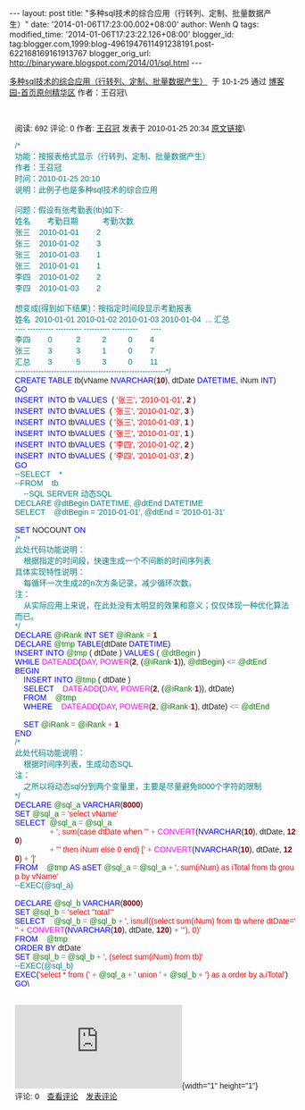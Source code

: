 --- layout: post title:
"多种sql技术的综合应用（行转列、定制、批量数据产生）" date:
'2014-01-06T17:23:00.002+08:00' author: Wenh Q tags: modified\_time:
'2014-01-06T17:23:22.126+08:00' blogger\_id:
tag:blogger.com,1999:blog-4961947611491238191.post-622168169161913767
blogger\_orig\_url: http://binaryware.blogspot.com/2014/01/sql.html ---
<div dir="ltr">

[多种sql技术的综合应用（行转列、定制、批量数据产生）](http://www.cnblogs.com/zhaoguan_wang/archive/2010/01/25/1656069.html)  <span
style="font-family: sans-serif;">于 10-1-25 通过
</span>[博客园-首页原创精华区](http://www.cnblogs.com/)<span
style="font-family: sans-serif;"> 作者：王召冠</span>\
<div class="gmail_quote">

<div class="HOEnZb">

<div class="h5">

<div dir="ltr">

<div class="gmail_quote">

<div
style="font-family: sans-serif; margin: 0px 10px; overflow: auto; width: 100%;">

\
阅读: 692 评论: 0 作者: [王召冠](http://www.cnblogs.com/zhaoguan_wang/)
发表于 2010-01-25 20:34
[原文链接](http://www.cnblogs.com/zhaoguan_wang/archive/2010/01/25/1656069.html)\
<div>

<div>

<span style="color: teal;">/\*</span><span style="color: teal;">\
功能：按报表格式显示（行转列、定制、批量数据产生）\
作者：王召冠\
时间：2010-01-25 20:10\
说明：此例子也是多种sql技术的综合应用\
\
问题：假设有张考勤表(tb)如下:\
姓名    　考勤日期    　　考勤次数\
张三    2010-01-01        2\
张三    2010-01-02        3\
张三    2010-01-03        1\
张三    2010-01-01        1\
李四    2010-01-02        2\
李四    2010-01-03        2\
\
想变成(得到如下结果)：按指定时间段显示考勤报表\
姓名  2010-01-01 2010-01-02 2010-01-03 2010-01-04  ... 汇总    \
---- ---------- ---------- ---------- ----------      ----\
李四        0           2          2          0        4\
张三        3           3          1          0        7\
汇总        3           5          3          0        11\
----------------------------------------------------------</span><span
style="color: teal;">\*/</span>\
<span style="color: blue;">CREATE</span> <span
style="color: blue;">TABLE</span> tb(vName <span
style="color: blue;">NVARCHAR</span>(<span
style="color: maroon; font-weight: bold;">10</span>), dtDate <span
style="color: blue;">DATETIME</span>, iNum <span
style="color: blue;">INT</span>)\
<span style="color: blue;">GO</span>\
<span style="color: blue;">INSERT</span>  <span
style="color: blue;">INTO</span> tb <span
style="color: blue;">VALUES</span>  ( <span
style="color: red;">'</span><span style="color: red;">张三</span><span
style="color: red;">'</span>, <span style="color: red;">'</span><span
style="color: red;">2010-01-01</span><span
style="color: red;">'</span>, <span
style="color: maroon; font-weight: bold;">2</span> )\
<span style="color: blue;">INSERT</span>  <span
style="color: blue;">INTO</span> tb<span
style="color: blue;">VALUES</span>  ( <span
style="color: red;">'</span><span style="color: red;">张三</span><span
style="color: red;">'</span>, <span style="color: red;">'</span><span
style="color: red;">2010-01-02</span><span
style="color: red;">'</span>, <span
style="color: maroon; font-weight: bold;">3</span> )\
<span style="color: blue;">INSERT</span>  <span
style="color: blue;">INTO</span> tb<span
style="color: blue;">VALUES</span>  ( <span
style="color: red;">'</span><span style="color: red;">张三</span><span
style="color: red;">'</span>, <span style="color: red;">'</span><span
style="color: red;">2010-01-03</span><span
style="color: red;">'</span>, <span
style="color: maroon; font-weight: bold;">1</span> )\
<span style="color: blue;">INSERT</span>  <span
style="color: blue;">INTO</span> tb<span
style="color: blue;">VALUES</span>  ( <span
style="color: red;">'</span><span style="color: red;">张三</span><span
style="color: red;">'</span>, <span style="color: red;">'</span><span
style="color: red;">2010-01-01</span><span
style="color: red;">'</span>, <span
style="color: maroon; font-weight: bold;">1</span> )\
<span style="color: blue;">INSERT</span>  <span
style="color: blue;">INTO</span> tb<span
style="color: blue;">VALUES</span>  ( <span
style="color: red;">'</span><span style="color: red;">李四</span><span
style="color: red;">'</span>, <span style="color: red;">'</span><span
style="color: red;">2010-01-02</span><span
style="color: red;">'</span>, <span
style="color: maroon; font-weight: bold;">2</span> )\
<span style="color: blue;">INSERT</span>  <span
style="color: blue;">INTO</span> tb<span
style="color: blue;">VALUES</span>  ( <span
style="color: red;">'</span><span style="color: red;">李四</span><span
style="color: red;">'</span>, <span style="color: red;">'</span><span
style="color: red;">2010-01-03</span><span
style="color: red;">'</span>, <span
style="color: maroon; font-weight: bold;">2</span> )\
<span style="color: blue;">GO</span>\
<span style="color: teal;">--</span><span
style="color: teal;">SELECT    \*</span><span style="color: teal;">\
--</span><span style="color: teal;">FROM    tb</span><span
style="color: teal;">\
</span>    <span style="color: teal;">--</span><span
style="color: teal;">SQL SERVER 动态SQL</span><span
style="color: teal;">\
</span><span
style="color: teal;">DECLARE @dtBegin DATETIME, @dtEnd DATETIME</span><span
style="color: teal;">\
</span><span
style="color: teal;">SELECT    @dtBegin = '2010-01-01', @dtEnd = '2010-01-31'</span><span
style="color: teal;">\
</span>\
<span style="color: blue;">SET</span> NOCOUNT <span
style="color: blue;">ON</span>\
<span style="color: teal;">/\*</span><span style="color: teal;">\
此处代码功能说明：\
    根据指定的时间段，快速生成一个不间断的时间序列表\
具体实现特性说明：\
    每循环一次生成2的n次方条记录，减少循环次数。\
注：\
    从实际应用上来说，在此处没有太明显的效果和意义；仅仅体现一种优化算法而已。\
</span><span style="color: teal;">\*/</span>\
<span style="color: blue;">DECLARE</span> <span
style="color: green;">@iRank</span> <span
style="color: blue;">INT</span> <span
style="color: blue;">SET</span> <span
style="color: green;">@iRank</span> <span
style="color: grey;">=</span> <span
style="color: maroon; font-weight: bold;">1</span>\
<span style="color: blue;">DECLARE</span> <span
style="color: green;">@tmp</span> <span
style="color: blue;">TABLE</span>(dtDate <span
style="color: blue;">DATETIME</span>)\
<span style="color: blue;">INSERT</span> <span
style="color: blue;">INTO</span> <span
style="color: green;">@tmp</span> ( dtDate ) <span
style="color: blue;">VALUES</span> ( <span
style="color: green;">@dtBegin</span> )\
<span style="color: blue;">WHILE</span> <span
style="color: magenta;">DATEADD</span>(<span
style="color: magenta;">DAY</span>, <span
style="color: magenta;">POWER</span>(<span
style="color: maroon; font-weight: bold;">2</span>, (<span
style="color: green;">@iRank</span><span
style="color: grey;">-</span><span
style="color: maroon; font-weight: bold;">1</span>)), <span
style="color: green;">@dtBegin</span>) <span
style="color: grey;">&lt;=</span> <span
style="color: green;">@dtEnd</span>\
<span style="color: blue;">BEGIN</span>\
    <span style="color: blue;">INSERT</span> <span
style="color: blue;">INTO</span> <span
style="color: green;">@tmp</span> ( dtDate )\
    <span style="color: blue;">SELECT</span>    <span
style="color: magenta;">DATEADD</span>(<span
style="color: magenta;">DAY</span>, <span
style="color: magenta;">POWER</span>(<span
style="color: maroon; font-weight: bold;">2</span>, (<span
style="color: green;">@iRank</span><span
style="color: grey;">-</span><span
style="color: maroon; font-weight: bold;">1</span>)), dtDate)\
    <span style="color: blue;">FROM</span>    <span
style="color: green;">@tmp</span>\
    <span style="color: blue;">WHERE</span>    <span
style="color: magenta;">DATEADD</span>(<span
style="color: magenta;">DAY</span>, <span
style="color: magenta;">POWER</span>(<span
style="color: maroon; font-weight: bold;">2</span>, <span
style="color: green;">@iRank</span><span
style="color: grey;">-</span><span
style="color: maroon; font-weight: bold;">1</span>), dtDate) <span
style="color: grey;">&lt;=</span> <span
style="color: green;">@dtEnd</span>\
   \
    <span style="color: blue;">SET</span> <span
style="color: green;">@iRank</span> <span
style="color: grey;">=</span> <span
style="color: green;">@iRank</span> <span
style="color: grey;">+</span> <span
style="color: maroon; font-weight: bold;">1</span>\
<span style="color: blue;">END</span>\
<span style="color: teal;">/\*</span><span style="color: teal;">\
此处代码功能说明：\
    根据时间序列表，生成动态SQL\
注：\
    之所以将动态sql分到两个变量里，主要是尽量避免8000个字符的限制\
</span><span style="color: teal;">\*/</span>\
<span style="color: blue;">DECLARE</span> <span
style="color: green;">@sql\_a</span> <span
style="color: blue;">VARCHAR</span>(<span
style="color: maroon; font-weight: bold;">8000</span>)\
<span style="color: blue;">SET</span> <span
style="color: green;">@sql\_a</span> <span
style="color: grey;">=</span> <span style="color: red;">'</span><span
style="color: red;">select vName</span><span
style="color: red;">'</span>\
<span style="color: blue;">SELECT</span>  <span
style="color: green;">@sql\_a</span> <span
style="color: grey;">=</span> <span
style="color: green;">@sql\_a</span>\
                <span style="color: grey;">+</span> <span
style="color: red;">'</span><span
style="color: red;">, sum(case dtDate when </span><span
style="color: red;">'''</span> <span style="color: grey;">+</span> <span
style="color: magenta;">CONVERT</span>(<span
style="color: blue;">NVARCHAR</span>(<span
style="color: maroon; font-weight: bold;">10</span>), dtDate, <span
style="color: maroon; font-weight: bold;">120</span>)\
                <span style="color: grey;">+</span> <span
style="color: red;">'''</span><span
style="color: red;"> then iNum else 0 end) \[</span><span
style="color: red;">'</span> <span style="color: grey;">+</span> <span
style="color: magenta;">CONVERT</span>(<span
style="color: blue;">NVARCHAR</span>(<span
style="color: maroon; font-weight: bold;">10</span>), dtDate, <span
style="color: maroon; font-weight: bold;">120</span>) <span
style="color: grey;">+</span> <span style="color: red;">'</span><span
style="color: red;">\]</span><span style="color: red;">'</span>\
<span style="color: blue;">FROM</span>    <span
style="color: green;">@tmp</span> <span
style="color: blue;">AS</span> a<span
style="color: blue;">SET</span> <span
style="color: green;">@sql\_a</span> <span
style="color: grey;">=</span> <span
style="color: green;">@sql\_a</span> <span
style="color: grey;">+</span> <span style="color: red;">'</span><span
style="color: red;">, sum(iNum) as iTotal from tb group by vName</span><span
style="color: red;">'</span>\
<span style="color: teal;">--</span><span
style="color: teal;">EXEC(@sql\_a)</span><span style="color: teal;">\
</span>\
<span style="color: blue;">DECLARE</span> <span
style="color: green;">@sql\_b</span> <span
style="color: blue;">VARCHAR</span>(<span
style="color: maroon; font-weight: bold;">8000</span>)\
<span style="color: blue;">SET</span> <span
style="color: green;">@sql\_b</span> <span
style="color: grey;">=</span> <span style="color: red;">'</span><span
style="color: red;">select </span><span
style="color: red;">''</span><span style="color: red;">total</span><span
style="color: red;">'''</span>\
<span style="color: blue;">SELECT</span>    <span
style="color: green;">@sql\_b</span> <span
style="color: grey;">=</span> <span
style="color: green;">@sql\_b</span> <span
style="color: grey;">+</span> <span style="color: red;">'</span><span
style="color: red;">, isnull((select sum(iNum) from tb where dtDate=</span><span
style="color: red;">'''</span> <span style="color: grey;">+</span> <span
style="color: magenta;">CONVERT</span>(<span
style="color: blue;">NVARCHAR</span>(<span
style="color: maroon; font-weight: bold;">10</span>), dtDate, <span
style="color: maroon; font-weight: bold;">120</span>) <span
style="color: grey;">+</span> <span style="color: red;">'''</span><span
style="color: red;">), 0)</span><span style="color: red;">'</span>\
<span style="color: blue;">FROM</span>    <span
style="color: green;">@tmp</span>\
<span style="color: blue;">ORDER</span> <span
style="color: blue;">BY</span> dtDate\
<span style="color: blue;">SET</span> <span
style="color: green;">@sql\_b</span> <span
style="color: grey;">=</span> <span
style="color: green;">@sql\_b</span> <span
style="color: grey;">+</span> <span style="color: red;">'</span><span
style="color: red;">, (select sum(iNum) from tb)</span><span
style="color: red;">'</span>\
<span style="color: teal;">--</span><span
style="color: teal;">EXEC(@sql\_b)</span><span style="color: teal;">\
</span><span style="color: blue;">EXEC</span>(<span
style="color: red;">'</span><span
style="color: red;">select \* from (</span><span
style="color: red;">'</span> <span style="color: grey;">+</span> <span
style="color: green;">@sql\_a</span> <span
style="color: grey;">+</span> <span style="color: red;">'</span><span
style="color: red;"> union </span><span
style="color: red;">'</span> <span style="color: grey;">+</span> <span
style="color: green;">@sql\_b</span> <span
style="color: grey;">+</span> <span style="color: red;">'</span><span
style="color: red;">) as a order by a.iTotal</span><span
style="color: red;">'</span>)\
<span style="color: blue;">GO</span>\

</div>

</div>

\
![](http://www.cnblogs.com/zhaoguan_wang/aggbug/1656069.html?type=1){width="1"
height="1"}\
评论:
0　[查看评论](http://www.cnblogs.com/zhaoguan_wang/archive/2010/01/25/1656069.html#pagedcomment)　[发表评论](http://www.cnblogs.com/zhaoguan_wang/archive/2010/01/25/1656069.html#commentform)

</div>

</div>

</div>

</div>

</div>

</div>

</div>
